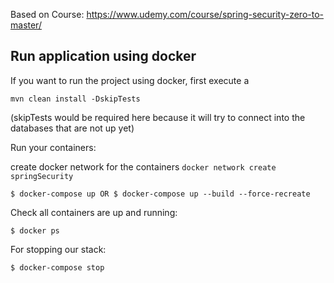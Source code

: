 Based on Course:
https://www.udemy.com/course/spring-security-zero-to-master/

## Run application using docker
If you want to run the project using docker, first execute a

`mvn clean install -DskipTests`

(skipTests would be required here because it will try to connect into the databases that are not up yet)

Run your containers:

create docker network for the containers
`docker network create springSecurity`

`$ docker-compose up OR $ docker-compose up --build --force-recreate`

Check all containers are up and running:

`$ docker ps`

For stopping our stack:

`$ docker-compose stop`

